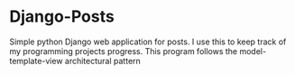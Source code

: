 # Django-Posts
Simple python Django web application for posts. I use this to keep track of my programming projects progress. This program follows the model-template-view architectural pattern

